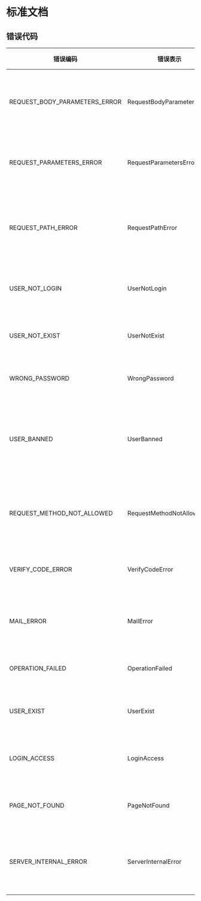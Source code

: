 # 标准文档

## 错误代码

| 错误编码                      | 错误表示                   | 错误码 | 描述               |
| ----------------------------- | -------------------------- | ------ | ------------------ |
| REQUEST_BODY_PARAMETERS_ERROR | RequestBodyParametersError | 40001  | 请求体参数错误     |
| REQUEST_PARAMETERS_ERROR      | RequestParametersError     | 40002  | 请求参数错误       |
| REQUEST_PATH_ERROR            | RequestPathError           | 40003  | 请求路径参数错误   |
| USER_NOT_LOGIN                | UserNotLogin               | 40101  | 用户未登录         |
| USER_NOT_EXIST                | UserNotExist               | 40102  | 用户不存在         |
| WRONG_PASSWORD                | WrongPassword              | 40103  | 密码错误           |
| USER_BANNED                   | UserBanned                 | 40104  | 用户被封禁或未启用 |
| REQUEST_METHOD_NOT_ALLOWED    | RequestMethodNotAllowed    | 40301  | 请求方法不允许     |
| VERIFY_CODE_ERROR             | VerifyCodeError            | 40302  | 验证码错误         |
| MAIL_ERROR                    | MailError                  | 40303  | 邮件发送失败       |
| OPERATION_FAILED              | OperationFailed            | 40304  | 操作失败           |
| USER_EXIST                    | UserExist                  | 40305  | 用户已存在         |
| LOGIN_ACCESS                  | LoginAccess                | 40306  | 用户已登录         |
| PAGE_NOT_FOUND                | PageNotFound               | 40401  | 页面未找到         |
| SERVER_INTERNAL_ERROR         | ServerInternalError        | 50001  | 服务器内部错误     |

